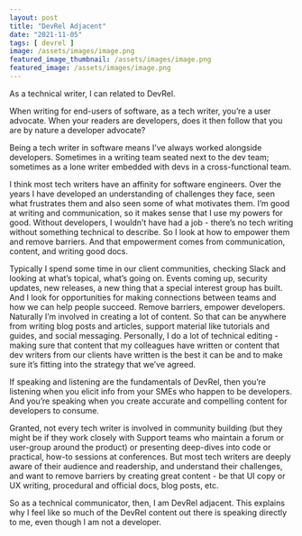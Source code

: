 ```yaml
---
layout: post
title: "DevRel Adjacent"
date: "2021-11-05"
tags: [ devrel ]
image: /assets/images/image.png
featured_image_thumbnail: /assets/images/image.png
featured_image: /assets/images/image.png
---
```


As a technical writer, I can related to DevRel.

When writing for end-users of software, as a tech writer, you’re a user advocate. When your readers are developers, does it then follow that you are by nature a developer advocate? 

Being a tech writer in software means I’ve always worked alongside developers. Sometimes in a writing team seated next to the dev team; sometimes as a lone writer embedded with devs in a cross-functional team. 

I think most tech writers have an affinity for software engineers. Over the years I have developed an understanding of challenges they face, seen what frustrates them and also seen some of what motivates them. I’m good at writing and communication, so it makes sense that I use my powers for good. Without developers, I wouldn’t have had a job - there’s no tech writing without something technical to describe. So I look at how to empower them and remove barriers. And that empowerment comes from communication, content, and writing good docs. 

Typically I spend some time in our client communities, checking Slack and looking at what’s topical, what’s going on. Events coming up, security updates, new releases, a new thing that a special interest group has built. And I look for opportunities for making connections between teams and how we can help people succeed. Remove barriers, empower developers. 
Naturally I’m involved in creating a lot of content. So that can be anywhere from writing blog posts and articles, support material like tutorials and guides, and social messaging. 
Personally, I do a lot of technical editing - making sure that content that my colleagues have written or content that dev writers from our clients have written is the best it can be and to make sure it’s fitting into the strategy that we’ve agreed.

If speaking and listening are the fundamentals of DevRel, then you’re listening when you elicit info from your SMEs who happen to be developers. And you’re speaking when you create accurate and compelling content for developers to consume. 

Granted, not every tech writer is involved in community building (but they might be if they work closely with Support teams who maintain a forum or user-group around the product) or presenting deep-dives into code or practical, how-to sessions at conferences. But most tech writers are deeply aware of their audience and readership, and understand their challenges, and want to remove barriers by creating great content - be that UI copy or UX writing, procedural and official docs, blog posts, etc.

So as a technical communicator, then, I am DevRel adjacent. This explains why I feel like so much of the DevRel content out there is speaking directly to me, even though I am not a developer.
